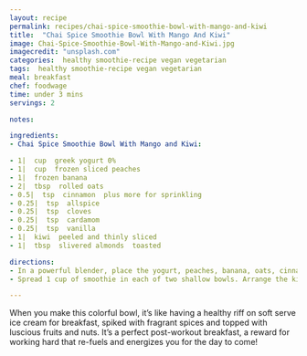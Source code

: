 ```yaml
---
layout: recipe
permalink: recipes/chai-spice-smoothie-bowl-with-mango-and-kiwi
title:  "Chai Spice Smoothie Bowl With Mango And Kiwi"
image: Chai-Spice-Smoothie-Bowl-With-Mango-and-Kiwi.jpg
imagecredit: "unsplash.com"
categories:  healthy smoothie-recipe vegan vegetarian
tags:  healthy smoothie-recipe vegan vegetarian
meal: breakfast
chef: foodwage
time: under 3 mins
servings: 2

notes:

ingredients:
- Chai Spice Smoothie Bowl With Mango and Kiwi:

- 1|  cup  greek yogurt 0%
- 1|  cup  frozen sliced peaches
- 1|  frozen banana
- 2|  tbsp  rolled oats
- 0.5|  tsp  cinnamon  plus more for sprinkling
- 0.25|  tsp  allspice
- 0.25|  tsp  cloves
- 0.25|  tsp  cardamom
- 0.25|  tsp  vanilla
- 1|  kiwi  peeled and thinly sliced
- 1|  tbsp  slivered almonds  toasted

directions:
- In a powerful blender, place the yogurt, peaches, banana, oats, cinnamon, allspice, cloves, cardamom and vanilla. Secure the lid and use the tamper to press the ingredients into the blades as you increase the speed to high. Blend until smooth.
- Spread 1 cup of smoothie in each of two shallow bowls. Arrange the kiwi, mango and slivered almonds on top. Sprinkle with more cinnamon, if desired.

---
```


When you make this colorful bowl, it’s like having a healthy riff on soft serve ice cream for breakfast, spiked with fragrant spices and topped with luscious fruits and nuts. It’s a perfect post-workout breakfast, a reward for working hard that re-fuels and energizes you for the day to come!
